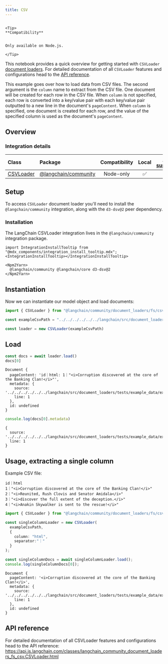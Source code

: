 ```yaml
---
title: CSV
---
```



```{=mdx}

<Tip>
**Compatibility**


Only available on Node.js.

</Tip>

```
This notebook provides a quick overview for getting started with `CSVLoader` [document loaders](/oss/concepts/document_loaders). For detailed documentation of all `CSVLoader` features and configurations head to the [API reference](https://api.js.langchain.com/classes/langchain_community_document_loaders_fs_csv.CSVLoader.html).

This example goes over how to load data from CSV files. The second argument is the `column` name to extract from the CSV file. One document will be created for each row in the CSV file. When `column` is not specified, each row is converted into a key/value pair with each key/value pair outputted to a new line in the document's `pageContent`. When `column` is specified, one document is created for each row, and the value of the specified column is used as the document's `pageContent`.

## Overview
### Integration details

| Class | Package | Compatibility | Local | [PY support](https://python.langchain.com/docs/integrations/document_loaders/csv)| 
| :--- | :--- | :---: | :---: |  :---: |
| [CSVLoader](https://api.js.langchain.com/classes/langchain_community_document_loaders_fs_csv.CSVLoader.html) | [@langchain/community](https://api.js.langchain.com/modules/langchain_community_document_loaders_fs_csv.html) | Node-only | ✅ | ✅ |

## Setup

To access `CSVLoader` document loader you'll need to install the `@langchain/community` integration, along with the `d3-dsv@2` peer dependency.

### Installation

The LangChain CSVLoader integration lives in the `@langchain/community` integration package.

```{=mdx}
import IntegrationInstallTooltip from "@mdx_components/integration_install_tooltip.mdx";
<IntegrationInstallTooltip></IntegrationInstallTooltip>

<Npm2Yarn>
  @langchain/community @langchain/core d3-dsv@2
</Npm2Yarn>

```
## Instantiation

Now we can instantiate our model object and load documents:


```typescript
import { CSVLoader } from "@langchain/community/document_loaders/fs/csv"

const exampleCsvPath = "../../../../../../langchain/src/document_loaders/tests/example_data/example_separator.csv";

const loader = new CSVLoader(exampleCsvPath)
```
## Load


```typescript
const docs = await loader.load()
docs[0]
```
```output
Document {
  pageContent: 'id｜html: 1｜"<i>Corruption discovered at the core of the Banking Clan!</i>"',
  metadata: {
    source: '../../../../../../langchain/src/document_loaders/tests/example_data/example_separator.csv',
    line: 1
  },
  id: undefined
}
```

```typescript
console.log(docs[0].metadata)
```
```output
{
  source: '../../../../../../langchain/src/document_loaders/tests/example_data/example_separator.csv',
  line: 1
}
```
## Usage, extracting a single column

Example CSV file:

```csv
id｜html
1｜"<i>Corruption discovered at the core of the Banking Clan!</i>"
2｜"<i>Reunited, Rush Clovis and Senator Amidala</i>"
3｜"<i>discover the full extent of the deception.</i>"
4｜"<i>Anakin Skywalker is sent to the rescue!</i>"
```


```typescript
import { CSVLoader } from "@langchain/community/document_loaders/fs/csv";

const singleColumnLoader = new CSVLoader(
  exampleCsvPath,
  {
    column: "html",
    separator:"｜"
  }
);

const singleColumnDocs = await singleColumnLoader.load();
console.log(singleColumnDocs[0]);
```
```output
Document {
  pageContent: '<i>Corruption discovered at the core of the Banking Clan!</i>',
  metadata: {
    source: '../../../../../../langchain/src/document_loaders/tests/example_data/example_separator.csv',
    line: 1
  },
  id: undefined
}
```
## API reference

For detailed documentation of all CSVLoader features and configurations head to the API reference: https://api.js.langchain.com/classes/langchain_community_document_loaders_fs_csv.CSVLoader.html
